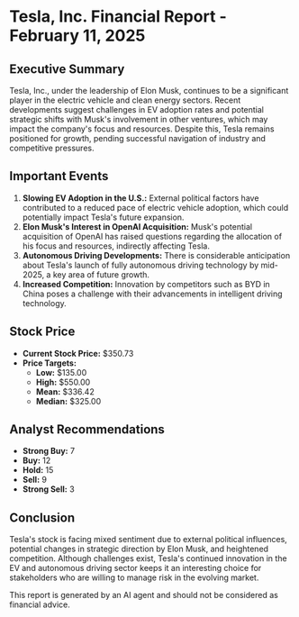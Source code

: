 # Tesla, Inc. Financial Report - February 11, 2025

## Executive Summary
Tesla, Inc., under the leadership of Elon Musk, continues to be a significant player in the electric vehicle and clean energy sectors. Recent developments suggest challenges in EV adoption rates and potential strategic shifts with Musk's involvement in other ventures, which may impact the company's focus and resources. Despite this, Tesla remains positioned for growth, pending successful navigation of industry and competitive pressures.

## Important Events
1. **Slowing EV Adoption in the U.S.:** External political factors have contributed to a reduced pace of electric vehicle adoption, which could potentially impact Tesla's future expansion.
2. **Elon Musk's Interest in OpenAI Acquisition:** Musk's potential acquisition of OpenAI has raised questions regarding the allocation of his focus and resources, indirectly affecting Tesla.
3. **Autonomous Driving Developments:** There is considerable anticipation about Tesla's launch of fully autonomous driving technology by mid-2025, a key area of future growth.
4. **Increased Competition:** Innovation by competitors such as BYD in China poses a challenge with their advancements in intelligent driving technology.

## Stock Price
- **Current Stock Price:** $350.73
- **Price Targets:**
  - **Low:** $135.00
  - **High:** $550.00
  - **Mean:** $336.42
  - **Median:** $325.00

## Analyst Recommendations
- **Strong Buy:** 7
- **Buy:** 12
- **Hold:** 15
- **Sell:** 9
- **Strong Sell:** 3

## Conclusion
Tesla's stock is facing mixed sentiment due to external political influences, potential changes in strategic direction by Elon Musk, and heightened competition. Although challenges exist, Tesla's continued innovation in the EV and autonomous driving sector keeps it an interesting choice for stakeholders who are willing to manage risk in the evolving market.

This report is generated by an AI agent and should not be considered as financial advice.
